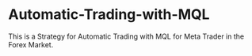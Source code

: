 # Automatic-Trading-with-MQL
This is a Strategy for Automatic Trading with MQL for Meta Trader in the Forex Market.
